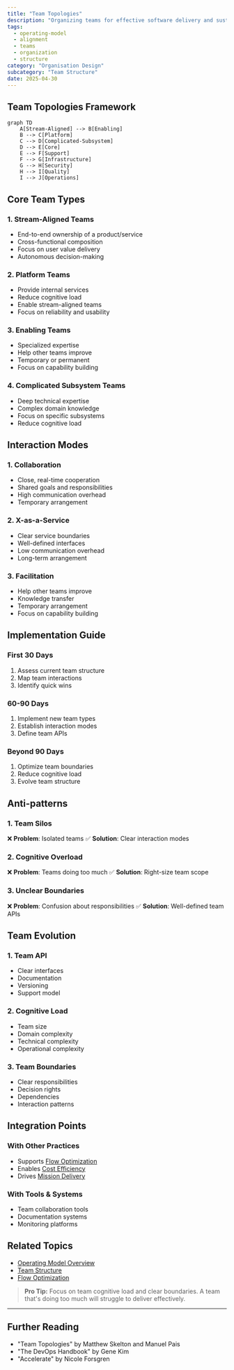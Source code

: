 ```yaml
---
title: "Team Topologies"
description: "Organizing teams for effective software delivery and sustainable development."
tags:
  - operating-model
  - alignment
  - teams
  - organization
  - structure
category: "Organisation Design"
subcategory: "Team Structure"
date: 2025-04-30
---
```


## Team Topologies Framework

```mermaid
graph TD
    A[Stream-Aligned] --> B[Enabling]
    B --> C[Platform]
    C --> D[Complicated-Subsystem]
    D --> E[Core]
    E --> F[Support]
    F --> G[Infrastructure]
    G --> H[Security]
    H --> I[Quality]
    I --> J[Operations]
```

## Core Team Types

### 1. Stream-Aligned Teams
- End-to-end ownership of a product/service
- Cross-functional composition
- Focus on user value delivery
- Autonomous decision-making

### 2. Platform Teams
- Provide internal services
- Reduce cognitive load
- Enable stream-aligned teams
- Focus on reliability and usability

### 3. Enabling Teams
- Specialized expertise
- Help other teams improve
- Temporary or permanent
- Focus on capability building

### 4. Complicated Subsystem Teams
- Deep technical expertise
- Complex domain knowledge
- Focus on specific subsystems
- Reduce cognitive load

## Interaction Modes

### 1. Collaboration
- Close, real-time cooperation
- Shared goals and responsibilities
- High communication overhead
- Temporary arrangement

### 2. X-as-a-Service
- Clear service boundaries
- Well-defined interfaces
- Low communication overhead
- Long-term arrangement

### 3. Facilitation
- Help other teams improve
- Knowledge transfer
- Temporary arrangement
- Focus on capability building

## Implementation Guide

### First 30 Days
1. Assess current team structure
2. Map team interactions
3. Identify quick wins

### 60-90 Days
1. Implement new team types
2. Establish interaction modes
3. Define team APIs

### Beyond 90 Days
1. Optimize team boundaries
2. Reduce cognitive load
3. Evolve team structure

## Anti-patterns

### 1. Team Silos
❌ **Problem**: Isolated teams
✅ **Solution**: Clear interaction modes

### 2. Cognitive Overload
❌ **Problem**: Teams doing too much
✅ **Solution**: Right-size team scope

### 3. Unclear Boundaries
❌ **Problem**: Confusion about responsibilities
✅ **Solution**: Well-defined team APIs

## Team Evolution

### 1. Team API
- Clear interfaces
- Documentation
- Versioning
- Support model

### 2. Cognitive Load
- Team size
- Domain complexity
- Technical complexity
- Operational complexity

### 3. Team Boundaries
- Clear responsibilities
- Decision rights
- Dependencies
- Interaction patterns

## Integration Points

### With Other Practices
- Supports [Flow Optimization](optimise-flow)
- Enables [Cost Efficiency](optimise-cost)
- Drives [Mission Delivery](mission-objectives)

### With Tools & Systems
- Team collaboration tools
- Documentation systems
- Monitoring platforms

## Related Topics
- [Operating Model Overview](operating_alignment_model_wiki)
- [Team Structure](decoupling_teams)
- [Flow Optimization](optimise-flow)

> **Pro Tip:** Focus on team cognitive load and clear boundaries. A team that's doing too much will struggle to deliver effectively.

---

## Further Reading
- "Team Topologies" by Matthew Skelton and Manuel Pais
- "The DevOps Handbook" by Gene Kim
- "Accelerate" by Nicole Forsgren 
